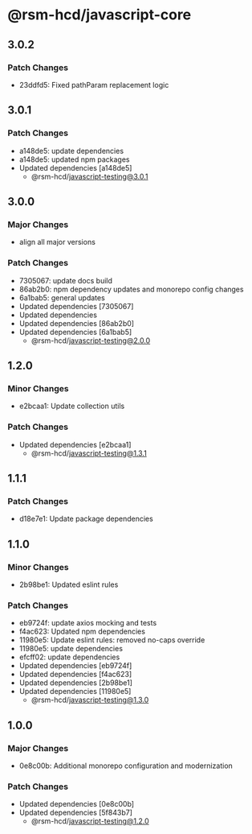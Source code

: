 # @rsm-hcd/javascript-core

## 3.0.2

### Patch Changes

-   23ddfd5: Fixed pathParam replacement logic

## 3.0.1

### Patch Changes

-   a148de5: update dependencies
-   a148de5: updated npm packages
-   Updated dependencies [a148de5]
    -   @rsm-hcd/javascript-testing@3.0.1

## 3.0.0

### Major Changes

-   align all major versions

### Patch Changes

-   7305067: update docs build
-   86ab2b0: npm dependency updates and monorepo config changes
-   6a1bab5: general updates
-   Updated dependencies [7305067]
-   Updated dependencies
-   Updated dependencies [86ab2b0]
-   Updated dependencies [6a1bab5]
    -   @rsm-hcd/javascript-testing@2.0.0

## 1.2.0

### Minor Changes

-   e2bcaa1: Update collection utils

### Patch Changes

-   Updated dependencies [e2bcaa1]
    -   @rsm-hcd/javascript-testing@1.3.1

## 1.1.1

### Patch Changes

-   d18e7e1: Update package dependencies

## 1.1.0

### Minor Changes

-   2b98be1: Updated eslint rules

### Patch Changes

-   eb9724f: update axios mocking and tests
-   f4ac623: Updated npm dependencies
-   11980e5: Update eslint rules: removed no-caps override
-   11980e5: update dependencies
-   efcff02: update dependencies
-   Updated dependencies [eb9724f]
-   Updated dependencies [f4ac623]
-   Updated dependencies [2b98be1]
-   Updated dependencies [11980e5]
    -   @rsm-hcd/javascript-testing@1.3.0

## 1.0.0

### Major Changes

-   0e8c00b: Additional monorepo configuration and modernization

### Patch Changes

-   Updated dependencies [0e8c00b]
-   Updated dependencies [5f843b7]
    -   @rsm-hcd/javascript-testing@1.2.0
